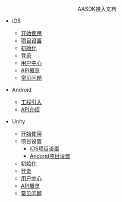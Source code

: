 <!-- _navbar.md -->

<center>AASDK接入文档</center>

* iOS
  * [开始使用](aasdk/ios/ios_start.md)
  * [项目设置](aasdk/ios/ios_setting.md)
  * [初始化](aasdk/ios/ios_init.md)
  * [登录](aasdk/ios/ios_login.md)
  * [用户中心](aasdk/ios/ios_usercenter.md)
  * [API概览](aasdk/ios/ios_api.md)
  * [常见问题](aasdk/ios/ios_faq.md)

* Android
  * [工程引入](aasdk/android/android_start.md)
  * [API介绍](aasdk/android/android_api.md)

* Unity
  * [开始使用](aasdk/unity/unity_start.md)
  * 项目设置
    * [iOS项目设置](aasdk/unity/unity_ios_help.md)
    * [Andorid项目设置](aasdk/unity/unity_android_help.md)
  * [初始化](aasdk/unity/unity_init.md)
  * [登录](aasdk/unity/unity_login.md)
  * [用户中心](aasdk/unity/unity_user_center.md)  
  * [API概览](aasdk/unity/unity_api.md)
  * [常见问题](aasdk/unity/unity_faq.md)